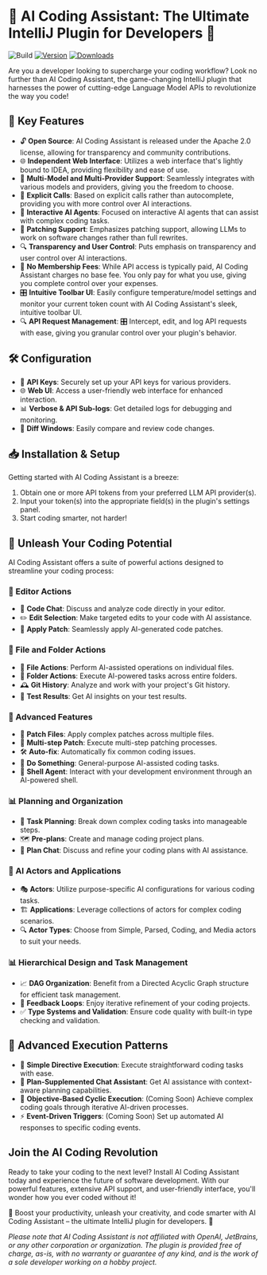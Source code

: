 # 🚀 AI Coding Assistant: The Ultimate IntelliJ Plugin for Developers 🌟

![Build](https://github.com/SimiaCryptus/intellij-aicoder/workflows/Build/badge.svg)
[![Version](https://img.shields.io/jetbrains/plugin/v/20724-ai-coding-assistant.svg)](https://plugins.jetbrains.com/plugin/20724-ai-coding-assistant)
[![Downloads](https://img.shields.io/jetbrains/plugin/d/20724-ai-coding-assistant.svg)](https://plugins.jetbrains.com/plugin/20724-ai-coding-assistant)

<!-- Plugin description -->

Are you a developer looking to supercharge your coding workflow? Look no further than AI Coding Assistant, the
game-changing IntelliJ plugin that harnesses the power of cutting-edge Language Model APIs to revolutionize the way you
code!


## 🌟 Key Features

* 🔓 **Open Source**: AI Coding Assistant is released under the Apache 2.0 license, allowing for transparency and community contributions.
* 🌐 **Independent Web Interface**: Utilizes a web interface that's lightly bound to IDEA, providing flexibility and ease of use.
* 🔀 **Multi-Model and Multi-Provider Support**: Seamlessly integrates with various models and providers, giving you the freedom to choose.
* 🎯 **Explicit Calls**: Based on explicit calls rather than autocomplete, providing you with more control over AI interactions.
* 🤖 **Interactive AI Agents**: Focused on interactive AI agents that can assist with complex coding tasks.
* 🔧 **Patching Support**: Emphasizes patching support, allowing LLMs to work on software changes rather than full rewrites.
* 🔍 **Transparency and User Control**: Puts emphasis on transparency and user control over AI interactions.
* 💸 **No Membership Fees**: While API access is typically paid, AI Coding Assistant charges no base fee. You only pay
  for what you use, giving you complete control over your expenses.
* 🎛️ **Intuitive Toolbar UI**: Easily configure temperature/model settings and monitor your current token count with AI
  Coding Assistant's sleek, intuitive toolbar UI.
* 🔍 **API Request Management**: 🎛️ Intercept, edit, and log API requests with ease, giving you granular control over your
  plugin's behavior.


## 🛠️ Configuration

* 🔑 **API Keys**: Securely set up your API keys for various providers.
* 🌐 **Web UI**: Access a user-friendly web interface for enhanced interaction.
* 📊 **Verbose & API Sub-logs**: Get detailed logs for debugging and monitoring.
* 🔄 **Diff Windows**: Easily compare and review code changes.


## 📥 Installation & Setup

Getting started with AI Coding Assistant is a breeze:

1. Obtain one or more API tokens from your preferred LLM API provider(s).
2. Input your token(s) into the appropriate field(s) in the plugin's settings panel.
3. Start coding smarter, not harder!

## 🚀 Unleash Your Coding Potential

AI Coding Assistant offers a suite of powerful actions designed to streamline your coding process:

### 📝 Editor Actions
* 💬 **Code Chat**: Discuss and analyze code directly in your editor.
* ✏️ **Edit Selection**: Make targeted edits to your code with AI assistance.
* 🔄 **Apply Patch**: Seamlessly apply AI-generated code patches.

### 📁 File and Folder Actions
* 📄 **File Actions**: Perform AI-assisted operations on individual files.
* 📂 **Folder Actions**: Execute AI-powered tasks across entire folders.
* 🕰️ **Git History**: Analyze and work with your project's Git history.
* 🧪 **Test Results**: Get AI insights on your test results.

### 🔬 Advanced Features
* 🔧 **Patch Files**: Apply complex patches across multiple files.
* 🔄 **Multi-step Patch**: Execute multi-step patching processes.
* 🛠️ **Auto-fix**: Automatically fix common coding issues.
* 🚀 **Do Something**: General-purpose AI-assisted coding tasks.
* 🐚 **Shell Agent**: Interact with your development environment through an AI-powered shell.

### 📊 Planning and Organization
* 📅 **Task Planning**: Break down complex coding tasks into manageable steps.
* 🗺️ **Pre-plans**: Create and manage coding project plans.
* 💬 **Plan Chat**: Discuss and refine your coding plans with AI assistance.

### 🧠 AI Actors and Applications
* 🎭 **Actors**: Utilize purpose-specific AI configurations for various coding tasks.
* 🏗️ **Applications**: Leverage collections of actors for complex coding scenarios.
* 🔍 **Actor Types**: Choose from Simple, Parsed, Coding, and Media actors to suit your needs.

### 📊 Hierarchical Design and Task Management
* 📈 **DAG Organization**: Benefit from a Directed Acyclic Graph structure for efficient task management.
* 🔄 **Feedback Loops**: Enjoy iterative refinement of your coding projects.
* ✅ **Type Systems and Validation**: Ensure code quality with built-in type checking and validation.

## 🚀 Advanced Execution Patterns

* 🎯 **Simple Directive Execution**: Execute straightforward coding tasks with ease.
* 💬 **Plan-Supplemented Chat Assistant**: Get AI assistance with context-aware planning capabilities.
* 🔄 **Objective-Based Cyclic Execution**: (Coming Soon) Achieve complex coding goals through iterative AI-driven processes.
* ⚡ **Event-Driven Triggers**: (Coming Soon) Set up automated AI responses to specific coding events.

## **Join the AI Coding Revolution**

Ready to take your coding to the next level? Install AI Coding Assistant today and experience the future of software
development. With our powerful features, extensive API support, and user-friendly interface, you'll wonder how you ever
coded without it!

🚀 Boost your productivity, unleash your creativity, and code smarter with AI Coding Assistant – the ultimate IntelliJ
plugin for developers. 🌟

*Please note that AI Coding Assistant is not affiliated with OpenAI, JetBrains, or any other corporation or
organization. The plugin is provided free of charge, as-is, with no warranty or guarantee of any kind, and is the work
of a sole developer working on a hobby project.*

<!-- Plugin description end -->